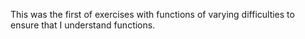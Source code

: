 This was the first of exercises with functions of varying difficulties to ensure that I understand functions.